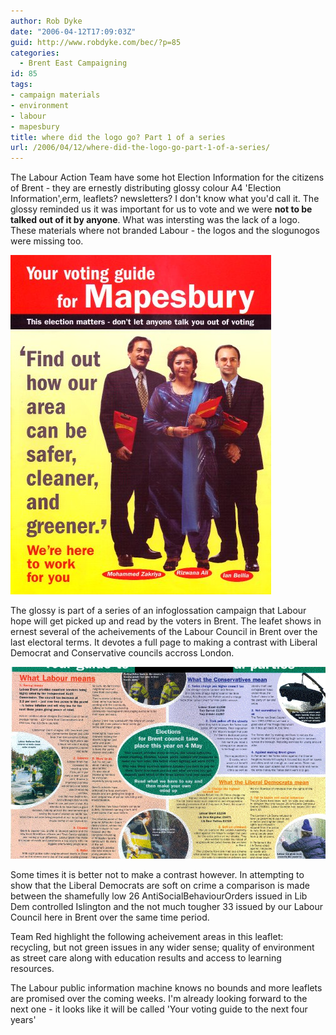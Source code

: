 ```yaml
---
author: Rob Dyke
date: "2006-04-12T17:09:03Z"
guid: http://www.robdyke.com/bec/?p=85
categories:
  - Brent East Campaigning
id: 85
tags:
- campaign materials
- environment
- labour
- mapesbury
title: where did the logo go? Part 1 of a series
url: /2006/04/12/where-did-the-logo-go-part-1-of-a-series/
---
```

The Labour Action Team have some hot Election Information for the citizens of Brent - they are ernestly distributing glossy colour A4 'Election Information',erm, leaflets? newsletters? I don't know what you'd call it. The glossy reminded us it was important for us to vote and we were **not to be talked out of it by anyone**. What was intersting was the lack of a logo. These materials where not branded Labour - the logos and the slogunogos were missing too.

<a title="Labour Voting Guide Front Page" class="imagelink" rel="attachment" id="p86" href="http://www.robdyke.com/bec/?attachment_id=86"><img alt="Labour Voting Guide Front Page" id="image86" src="/pubfiles/2006/04/labour-voteguide-front-1.jpg" /></a>

<!--more-->

The glossy is part of a series of an infoglossation campaign that Labour hope will get picked up and read by the voters in Brent. The leafet shows in ernest several of the acheivements of the Labour Council in Brent over the last electoral terms. It devotes a full page to making a contrast with Liberal Democrat and Conservative councils accross London.

<a title="Labour Voting Guide Centre Page" class="imagelink" rel="attachment" id="p87" href="http://www.robdyke.com/bec/?attachment_id=87"><img alt="Labour Voting Guide Centre Page" id="image87" src="/pubfiles/2006/04/labour-voteguide-centre-1.jpg" /></a>

Some times it is better not to make a contrast however. In attempting to show that the Liberal Democrats are soft on crime a comparison is made between the shamefully low 26 AntiSocialBehaviourOrders issued in Lib Dem controlled Islington and the not much tougher 33 issued by our Labour Council here in Brent over the same time period.
  
Team Red highlight the following acheivement areas in this leaflet: recycling, but not green issues in any wider sense; quality of environment as street care along with education results and access to learning resources.

The Labour public information machine knows no bounds and more leaflets are promised over the coming weeks. I'm already looking forward to the next one - it looks like it will be called 'Your voting guide to the next four years'